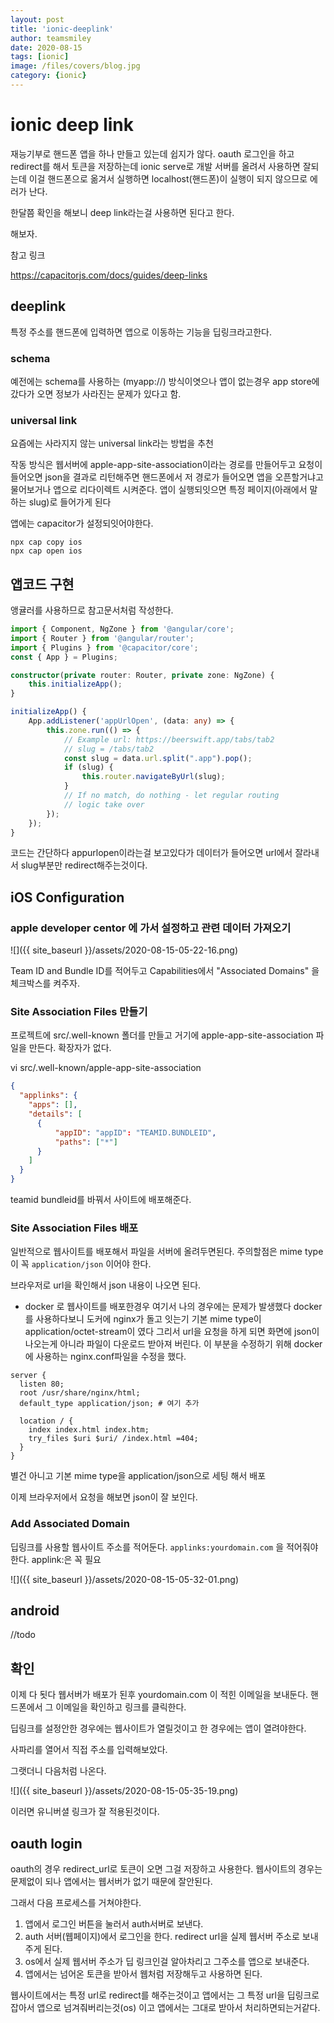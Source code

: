 ```yaml
---
layout: post
title: 'ionic-deeplink' 
author: teamsmiley
date: 2020-08-15
tags: [ionic]
image: /files/covers/blog.jpg
category: {ionic}
---
```


# ionic deep link

재능기부로 핸드폰 앱을 하나 만들고 있는데 쉽지가 않다. oauth 로그인을 하고 redirect를 해서 토큰을 저장하는데 ionic serve로 개발 서버를 올려서 사용하면 잘되는데 이걸 핸드폰으로 옮겨서 실행하면 localhost(핸드폰)이 실행이 되지 않으므로 에러가 난다. 

한달쯤 확인을 해보니 deep link라는걸 사용하면 된다고 한다.

해보자.

참고 링크 

<https://capacitorjs.com/docs/guides/deep-links>

## deeplink 

특정 주소를 핸드폰에 입력하면 앱으로 이동하는 기능을 딥링크라고한다.

### schema
예전에는 schema를 사용하는 (myapp://) 방식이엿으나 앱이 없는경우 app store에 갔다가 오면 정보가 사라진는 문제가 있다고 함. 

### universal link

요즘에는 사라지지 않는 universal link라는 방법을 추천

작동 방식은 웹서버에 apple-app-site-association이라는 경로를 만들어두고 요청이 들어오면 json을 결과로 리턴해주면 핸드폰에서 저 경로가 들어오면 앱을 오픈할거냐고 물어보거나 앱으로 리다이렉트 시켜준다. 앱이 실행되잇으면 특정 페이지(아래에서 말하는 slug)로 들어가게 된다

앱에는 capacitor가 설정되잇어야한다.
```
npx cap copy ios
npx cap open ios 
```
## 앱코드 구현 

앵귤러를 사용하므로 참고문서처럼 작성한다.

```ts
import { Component, NgZone } from '@angular/core';
import { Router } from '@angular/router';
import { Plugins } from '@capacitor/core';
const { App } = Plugins;

constructor(private router: Router, private zone: NgZone) {
    this.initializeApp();
}

initializeApp() {
    App.addListener('appUrlOpen', (data: any) => {
        this.zone.run(() => {
            // Example url: https://beerswift.app/tabs/tab2
            // slug = /tabs/tab2
            const slug = data.url.split(".app").pop();
            if (slug) {
                this.router.navigateByUrl(slug);
            }
            // If no match, do nothing - let regular routing 
            // logic take over
        });
    });
}
```

코드는 간단하다 appurlopen이라는걸 보고있다가 데이터가 들어오면 url에서 잘라내서 slug부분만 redirect해주는것이다.

## iOS Configuration

### apple developer centor 에 가서 설정하고 관련 데이터 가져오기

![]({{ site_baseurl }}/assets/2020-08-15-05-22-16.png)

Team ID and Bundle ID를 적어두고 Capabilities에서 "Associated Domains" 을 체크박스를 켜주자. 

### Site Association Files 만들기 

프로젝트에 src/.well-known 폴더를 만들고 거기에 apple-app-site-association 파일을 만든다. 확장자가 없다.

vi src/.well-known/apple-app-site-association
```json
{
  "applinks": {
    "apps": [],
    "details": [
      {
          "appID": "appID": "TEAMID.BUNDLEID",
          "paths": ["*"]
      }
    ]
  }
}
```

teamid bundleid를 바꿔서 사이트에 배포해준다.

### Site Association Files 배포 

일반적으로 웹사이트를 배포해서 파일을 서버에 올려두면된다. 주의할점은 mime type이 꼭 `application/json` 이어야 한다.

브라우저로 url을 확인해서 json 내용이 나오면 된다.

* docker 로 웹사이트를 배포한경우
여기서 나의 경우에는 문제가 발생했다 docker를 사용하다보니 도커에 nginx가 돌고 잇는기 기본 mime type이 application/octet-stream이 였다 그리서 url을 요청을 하게 되면 화면에 json이 나오는게 아니라 파일이 다운로드 받아져 버린다. 이 부분을 수정하기 위해 docker에 사용하는 nginx.conf파일을 수정을 했다.

```nginx
server {
  listen 80;
  root /usr/share/nginx/html;
  default_type application/json; # 여기 추가

  location / {
    index index.html index.htm;
    try_files $uri $uri/ /index.html =404;
  }
}
```

별건 아니고 기본 mime type을 application/json으로 세팅 해서 배포 

이제 브라우저에서 요청을 해보면 json이 잘 보인다. 

### Add Associated Domain

딥링크를 사용할 웹사이트 주소를 적어둔다. `applinks:yourdomain.com` 을 적어줘야한다. applink:은 꼭 필요

![]({{ site_baseurl }}/assets/2020-08-15-05-32-01.png)

## android 
//todo

## 확인

이제 다 됫다 웹서버가 배포가 된후 yourdomain.com 이 적힌 이메일을 보내둔다. 핸드폰에서 그 이메일을 확인하고 링크를 클릭한다.

딥링크를 설정안한 경우에는 웹사이트가 열릴것이고 한 경우에는 앱이 열려야한다.

사파리를 열어서 직접 주소를 입력해보았다.

그랫더니 다음처럼 나온다.

![]({{ site_baseurl }}/assets/2020-08-15-05-35-19.png)

이러면 유니버셜 링크가 잘 적용된것이다.


## oauth login 

oauth의 경우 redirect_url로 토큰이 오면 그걸 저장하고 사용한다. 웹사이트의 경우는 문제없이 되나 앱에서는 웹서버가 없기 때문에 잘안된다. 

그래서 다음 프로세스를 거쳐야한다.

1. 앱에서 로그인 버튼을 눌러서 auth서버로 보낸다. 
1. auth 서버(웹페이지)에서 로그인을 한다. redirect url을 실제 웹서버 주소로 보내주게 된다. 
1. os에서 실제 웹서버 주소가 딥 링크인걸 알아차리고 그주소를 앱으로 보내준다. 
1. 앱에서는 넘어온 토큰을 받아서 웹처럼 저장해두고 사용하면 된다.

웹사이트에서는 특정 url로 redirect를 해주는것이고 앱에서는 그 특정 url을 딥링크로 잡아서 앱으로 넘겨줘버리는것(os) 이고 앱에서는 그대로 받아서 처리하면되는거같다.


















